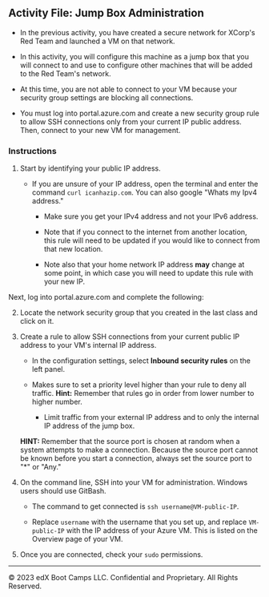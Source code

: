 ## Activity File: Jump Box Administration

- In the previous activity, you have created a secure network for XCorp's Red Team and launched a VM on that network. 

- In this activity, you will configure this machine as a jump box that you will connect to and use to configure other machines that will be added to the Red Team's network.

- At this time, you are not able to connect to your VM because your security group settings are blocking all connections.

- You must log into portal.azure.com and create a new security group rule to allow SSH connections only from your current IP public address. Then, connect to your new VM for management.

### Instructions

1. Start by identifying your public IP address.

   - If you are unsure of your IP address, open the terminal and enter the command `curl icanhazip.com`. You can also google "Whats my Ipv4 address."

	 - Make sure you get your IPv4 address and not your IPv6 address.

	 - Note that if you connect to the internet from another location, this rule will need to be updated if you would like to connect from that new location. 

	 - Note also that your home network IP address **may** change at some point, in which case you will need to update this rule with your new IP.

Next, log into portal.azure.com and complete the following:

2. Locate the network security group that you created in the last class and click on it.

3. Create a rule to allow SSH connections from your current public IP address to your VM's internal IP address. 

   - In the configuration settings, select **Inbound security rules** on the left panel. 

   - Makes sure to set a priority level higher than your rule to deny all traffic. **Hint:** Remember that rules go in order from lower number to higher number.

	 - Limit traffic from your external IP address and to only the internal IP address of the jump box.

	**HINT:** Remember that the source port is chosen at random when a system attempts to make a connection. Because the source port cannot be known before you start a connection, always set the source port to "*" or "Any."

4. On the command line, SSH into your VM for administration. Windows users should use GitBash.

   - The command to get connected is `ssh username@VM-public-IP`. 

   - Replace `username` with the username that you set up, and replace `VM-public-IP` with the IP address of your Azure VM. This is listed on the Overview page of your VM. 

5. Once you are connected, check your `sudo` permissions.

---

© 2023 edX Boot Camps LLC. Confidential and Proprietary. All Rights Reserved. 